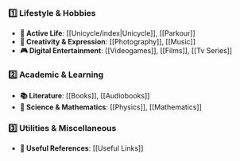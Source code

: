 ### **1️⃣ Lifestyle & Hobbies**

- **🛑 Active Life**: [[Unicycle/index|Unicycle]], [[Parkour]]
- **🎨 Creativity & Expression**: [[Photography]], [[Music]]
- **🎮 Digital Entertainment**: [[Videogames]], [[Films]], [[Tv Series]]

### **2️⃣ Academic & Learning**

- **📚 Literature**: [[Books]], [[Audiobooks]]
- **🔬 Science & Mathematics**: [[Physics]], [[Mathematics]]

### **3️⃣ Utilities & Miscellaneous**

- **🔗 Useful References**: [[Useful Links]]